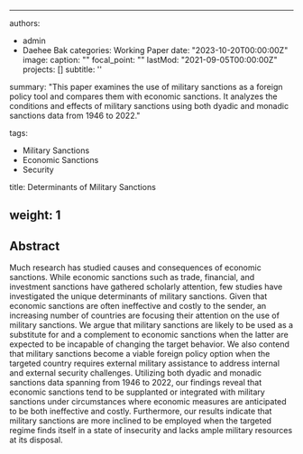 
---
authors:
- admin
- Daehee Bak
categories: Working Paper
date: "2023-10-20T00:00:00Z"
image:
  caption: ""
  focal_point: ""
lastMod: "2021-09-05T00:00:00Z"
projects: []
subtitle: ''  

summary: "This paper examines the use of military sanctions as a foreign policy tool and compares them with economic sanctions. It analyzes the conditions and effects of military sanctions using both dyadic and monadic sanctions data from 1946 to 2022."

tags:
- Military Sanctions
- Economic Sanctions
- Security

title: Determinants of Military Sanctions

weight: 1
---

## Abstract

Much research has studied causes and consequences of economic sanctions. While economic sanctions such as trade, financial, and investment sanctions have gathered scholarly attention, few studies have investigated the unique determinants of military sanctions. Given that economic sanctions are often ineffective and costly to the sender, an increasing number of countries are focusing their attention on the use of military sanctions. We argue that military sanctions are likely to be used as a substitute for and a complement to economic sanctions when the latter are expected to be incapable of changing the target behavior. We also contend that military sanctions become a viable foreign policy option when the targeted country requires external military assistance to address internal and external security challenges. Utilizing both dyadic and monadic sanctions data spanning from 1946 to 2022, our findings reveal that economic sanctions tend to be supplanted or integrated with military sanctions under circumstances where economic measures are anticipated to be both ineffective and costly. Furthermore, our results indicate that military sanctions are more inclined to be employed when the targeted regime finds itself in a state of insecurity and lacks ample military resources at its disposal.

